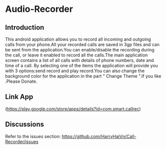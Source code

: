 Audio-Recorder
=========================
Introduction
-----------------
This android application allows you to record all incoming and outgoing calls from your phone.All your recorded calls are saved in 3gp files and can be sent from the application.You can enable/disable the recording during the call, or leave it enabled to record all the calls.The main application screen contains a list of all calls with details of phone numbers, date and time of a call. By selecting one of the items the application will provide you with 3 options:send record and play record.You can also change the background color for the application in the part " Change Theme ".If you like .Please Donate.

Link App
-----------------
(https://play.google.com/store/apps/details?id=com.smart.callrec)

Discussions
-----------------
Refer to the issues section: https://github.com/HarryHaiVn/Call-Recorder/issues
